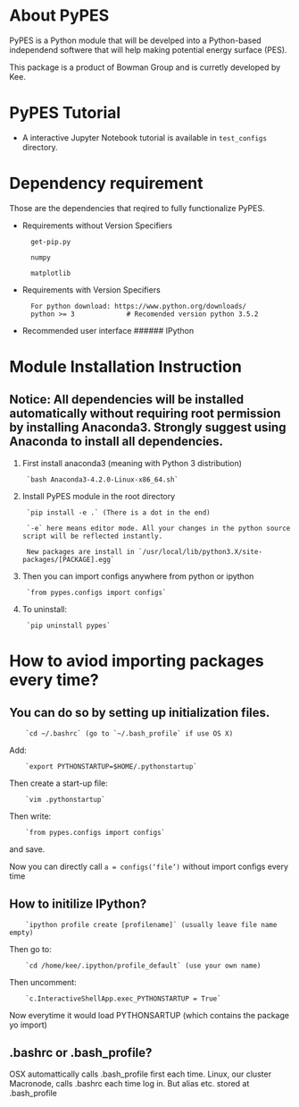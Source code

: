 # About PyPES

PyPES is a Python module that will be develped into a Python-based independend softwere that will help making potential energy surface (PES).

This package is a product of Bowman Group and is curretly developed by Kee.

# PyPES Tutorial
* A interactive Jupyter Notebook tutorial is available in `test_configs` directory.


# Dependency requirement

Those are the dependencies that reqired to fully functionalize PyPES.

* Requirements without Version Specifiers

        get-pip.py

        numpy

        matplotlib

* Requirements with Version Specifiers

        For python download: https://www.python.org/downloads/
        python >= 3             # Recomended version python 3.5.2

* Recommended user interface ######
        IPython

# Module Installation Instruction
## Notice: All dependencies will be installed automatically without requiring root permission by installing Anaconda3. Strongly suggest using Anaconda to install all dependencies.

1. First install anaconda3 (meaning with Python 3 distribution)

        `bash Anaconda3-4.2.0-Linux-x86_64.sh`

2. Install PyPES module in the root directory

        `pip install -e .` (There is a dot in the end)

        `-e` here means editor mode. All your changes in the python source script will be reflected instantly.

        New packages are install in `/usr/local/lib/python3.X/site-packages/[PACKAGE].egg`


3. Then you can import configs anywhere from python or ipython

        `from pypes.configs import configs`

4. To uninstall:

        `pip uninstall pypes`
        
# How to aviod importing packages every time?

## You can do so by setting up initialization files.


        `cd ~/.bashrc` (go to `~/.bash_profile` if use OS X)

Add:

        `export PYTHONSTARTUP=$HOME/.pythonstartup`

Then create a start-up file:

        `vim .pythonstartup`

Then write:

        `from pypes.configs import configs`

and save.



Now you can directly call `a = configs(‘file’)` without import configs every time

## How to initilize IPython?

        `ipython profile create [profilename]` (usually leave file name empty)

Then go to:

        `cd /home/kee/.ipython/profile_default` (use your own name)

Then uncomment: 

        `c.InteractiveShellApp.exec_PYTHONSTARTUP = True`

Now everytime it would load PYTHONSARTUP (which contains the package yo import)


## .bashrc or .bash_profile?
OSX automattically calls .bash_profile first each time.
Linux, our cluster Macronode, calls .bashrc each time log in. But alias etc. stored at .bash_profile


